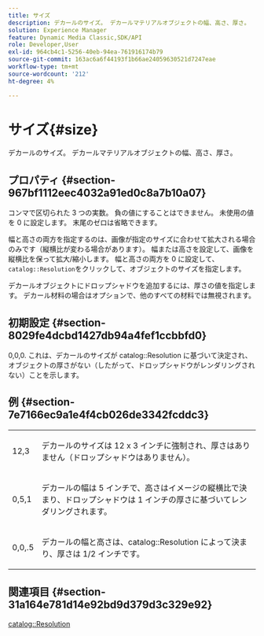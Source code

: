 ```yaml
---
title: サイズ
description: デカールのサイズ。 デカールマテリアルオブジェクトの幅、高さ、厚さ。
solution: Experience Manager
feature: Dynamic Media Classic,SDK/API
role: Developer,User
exl-id: 964cb4c1-5256-40eb-94ea-761916174b79
source-git-commit: 163ac6a6f44193f1b66ae24059630521d7247eae
workflow-type: tm+mt
source-wordcount: '212'
ht-degree: 4%

---
```


# サイズ{#size}

デカールのサイズ。 デカールマテリアルオブジェクトの幅、高さ、厚さ。

## プロパティ {#section-967bf1112eec4032a91ed0c8a7b10a07}

コンマで区切られた 3 つの実数。 負の値にすることはできません。 未使用の値を 0 に設定します。 末尾のゼロは省略できます。

幅と高さの両方を指定するのは、画像が指定のサイズに合わせて拡大される場合のみです（縦横比が変わる場合があります）。 幅または高さを設定して、画像を縦横比を保って拡大/縮小します。 幅と高さの両方を 0 に設定して、 `catalog::Resolution`をクリックして、オブジェクトのサイズを指定します。

デカールオブジェクトにドロップシャドウを追加するには、厚さの値を指定します。 デカール材料の場合はオプションで、他のすべての材料では無視されます。

## 初期設定 {#section-8029fe4dcbd1427db94a4fef1ccbbfd0}

0,0,0. これは、デカールのサイズが catalog::Resolution に基づいて決定され、オブジェクトの厚さがない（したがって、ドロップシャドウがレンダリングされない）ことを示します。

## 例 {#section-7e7166ec9a1e4f4cb026de3342fcddc3}

<table id="simpletable_E3503BD975F342C58DDB4C2B56BF0CEE"> 
 <tr class="strow"> 
  <td class="stentry"> <p>12,3 </p></td> 
  <td class="stentry"> <p>デカールのサイズは 12 x 3 インチに強制され、厚さはありません（ドロップシャドウはありません）。 </p></td> 
 </tr> 
 <tr class="strow"> 
  <td class="stentry"> <p>0,5,1 </p></td> 
  <td class="stentry"> <p>デカールの幅は 5 インチで、高さはイメージの縦横比で決まり、ドロップシャドウは 1 インチの厚さに基づいてレンダリングされます。 </p></td> 
 </tr> 
 <tr class="strow"> 
  <td class="stentry"> <p>0,0,.5 </p></td> 
  <td class="stentry"> <p>デカールの幅と高さは、catalog::Resolution によって決まり、厚さは 1/2 インチです。 </p></td> 
 </tr> 
</table>

## 関連項目 {#section-31a164e781d14e92bd9d379d3c329e92}

[catalog::Resolution](../../../../../ir-api/material-cat/image-rendering-api-ref/c-ir-material-catalog/c-ir-attributes-reference/r-ir-resolution.md#reference-09fe14e6bfbf4db6b7f4369fffecc806)
